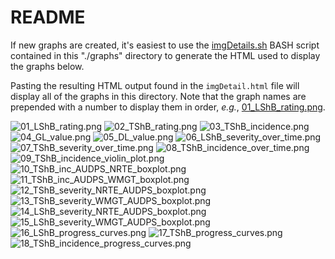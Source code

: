 README
================

If new graphs are created, it's easiest to use the [imgDetails.sh](imgDetails.sh)
BASH script contained in this "./graphs" directory to generate the HTML used to
display the graphs below.

Pasting the resulting HTML output found in the `imgDetail.html` file will
display all of the graphs in this directory. Note that the graph names are
prepended with a number to display them in order, *e.g.*,
[01_LShB_rating.png](01_LShB_rating.png).

<img src="01_LShB_rating.png" alt="01_LShB_rating.png" />
<img src="02_TShB_rating.png" alt="02_TShB_rating.png" />
<img src="03_TShB_incidence.png" alt="03_TShB_incidence.png" />
<img src="04_GL_value.png" alt="04_GL_value.png" />
<img src="05_DL_value.png" alt="05_DL_value.png" />
<img src="06_LShB_severity_over_time.png" alt="06_LShB_severity_over_time.png" />
<img src="07_TShB_severity_over_time.png" alt="07_TShB_severity_over_time.png" />
<img src="08_TShB_incidence_over_time.png" alt="08_TShB_incidence_over_time.png" />
<img src="09_TShB_incidence_violin_plot.png" alt="09_TShB_incidence_violin_plot.png" />
<img src="10_TShB_inc_AUDPS_NRTE_boxplot.png" alt="10_TShB_inc_AUDPS_NRTE_boxplot.png" />
<img src="11_TShB_inc_AUDPS_WMGT_boxplot.png" alt="11_TShB_inc_AUDPS_WMGT_boxplot.png" />
<img src="12_TShB_severity_NRTE_AUDPS_boxplot.png" alt="12_TShB_severity_NRTE_AUDPS_boxplot.png" />
<img src="13_TShB_severity_WMGT_AUDPS_boxplot.png" alt="13_TShB_severity_WMGT_AUDPS_boxplot.png" />
<img src="14_LShB_severity_NRTE_AUDPS_boxplot.png" alt="14_LShB_severity_NRTE_AUDPS_boxplot.png" />
<img src="15_LShB_severity_WMGT_AUDPS_boxplot.png" alt="15_LShB_severity_WMGT_AUDPS_boxplot.png" />
<img src="16_LShB_progress_curves.png" alt="16_LShB_progress_curves.png" />
<img src="17_TShB_progress_curves.png" alt="17_TShB_progress_curves.png" />
<img src="18_TShB_incidence_progress_curves.png" alt="18_TShB_incidence_progress_curves.png" />

